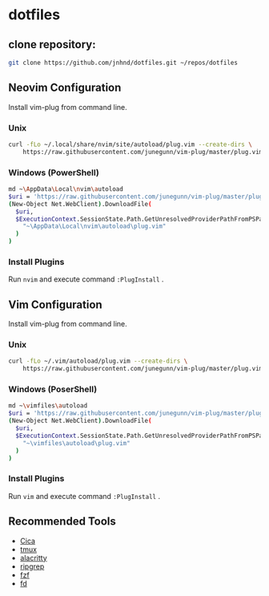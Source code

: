 # dotfiles
## clone repository:
```sh
git clone https://github.com/jnhnd/dotfiles.git ~/repos/dotfiles
```

## Neovim Configuration
Install vim-plug from command line.

### Unix
```sh
curl -fLo ~/.local/share/nvim/site/autoload/plug.vim --create-dirs \
    https://raw.githubusercontent.com/junegunn/vim-plug/master/plug.vim
```

### Windows (PowerShell)
```sh
md ~\AppData\Local\nvim\autoload
$uri = 'https://raw.githubusercontent.com/junegunn/vim-plug/master/plug.vim'
(New-Object Net.WebClient).DownloadFile(
  $uri,
  $ExecutionContext.SessionState.Path.GetUnresolvedProviderPathFromPSPath(
    "~\AppData\Local\nvim\autoload\plug.vim"
  )
)
```

### Install Plugins
Run `nvim` and execute  command `:PlugInstall` .

## Vim Configuration
Install vim-plug from command line.

### Unix
```sh
curl -fLo ~/.vim/autoload/plug.vim --create-dirs \
    https://raw.githubusercontent.com/junegunn/vim-plug/master/plug.vim
```

### Windows (PoserShell)
```sh
md ~\vimfiles\autoload
$uri = 'https://raw.githubusercontent.com/junegunn/vim-plug/master/plug.vim'
(New-Object Net.WebClient).DownloadFile(
  $uri,
  $ExecutionContext.SessionState.Path.GetUnresolvedProviderPathFromPSPath(
    "~\vimfiles\autoload\plug.vim"
  )
)
```

### Install Plugins
Run `vim` and execute  command `:PlugInstall` .

## Recommended Tools
* [Cica](https://github.com/miiton/Cica)
* [tmux](https://github.com/tmux/tmux)
* [alacritty](https://github.com/jwilm/alacritty)
* [ripgrep](https://github.com/BurntSushi/ripgrep)
* [fzf](https://github.com/junegunn/fzf)
* [fd](https://github.com/sharkdp/fd)
